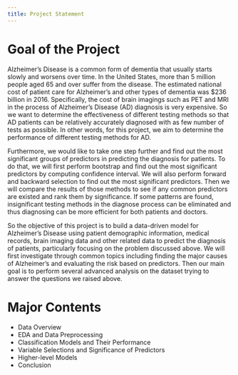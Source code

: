 ```yaml
---
title: Project Statement
---
```



# Goal of the Project

Alzheimer’s Disease is a common form of dementia that usually starts slowly and worsens over time. In the
United States, more than 5 million people aged 65 and over suffer from the disease. The estimated national cost
of patient care for Alzheimer’s and other types of dementia was $236 billion in 2016. Specifically, the cost of
brain imagings such as PET and MRI in the process of Alzheimer’s Disease (AD) diagnosis is very expensive.
So we want to determine the effectiveness of different testing methods so that AD patients can be relatively
accurately diagnosed with as few number of tests as possible. In other words, for this project, we aim to
determine the performance of different testing methods for AD.

Furthermore, we would like to take one step further and find out the most significant groups of
predictors in predicting the diagnosis for patients. To do that, we will first perform bootstrap and find out the most significant predictors by computing confidence interval. We will also perform forward and backward selection to find out the most significant predictors. Then we will compare the results of those methods to see if any common predictors are existed and rank them by significance. If some patterns are found, insignificant testing methods in the diagnose process can be eliminated and thus diagnosing can be more efficient for both patients and doctors.

So the objective of this project is to build a data-driven model for Alzheimer’s Disease using patient
demographic information, medical records, brain imaging data and other related data to predict the diagnosis of
patients, particularly focusing on the problem discussed above. We will first investigate through common topics
including finding the major causes of Alzheimer’s and evaluating the risk based on predictors. Then our main
goal is to perform several advanced analysis on the dataset trying to answer the questions we raised above.

# Major Contents
- Data Overview
- EDA and Data Preprocessing
- Classification Models and Their Performance
- Variable Selections and Significance of Predictors
- Higher-level Models
- Conclusion
